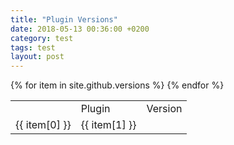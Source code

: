```yaml
---
title: "Plugin Versions"
date: 2018-05-13 00:36:00 +0200
category: test
tags: test
layout: post
---
```

<table>
<th>
  <td>Plugin</td>
  <td>Version</td>
</th>
{% for item in site.github.versions %}
  <tr>
    <td>{{ item[0] }}</td>
    <td>{{ item[1] }}</td>
  </tr>
  {% endfor %}
</table>
